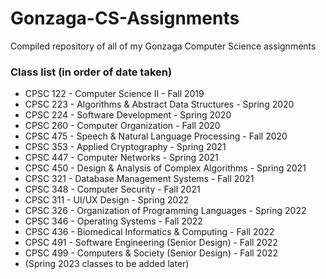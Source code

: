 # Gonzaga-CS-Assignments
Compiled repository of all of my Gonzaga Computer Science assignments

### Class list (in order of date taken)
- CPSC 122 - Computer Science II                      - Fall 2019
- CPSC 223 - Algorithms & Abstract Data Structures    - Spring 2020
- CPSC 224 - Software Development                     - Spring 2020
- CPSC 260 - Computer Organization                    - Fall 2020
- CPSC 475 - Speech & Natural Language Processing     - Fall 2020
- CPSC 353 - Applied Cryptography                     - Spring 2021
- CPSC 447 - Computer Networks                        - Spring 2021
- CPSC 450 - Design & Analysis of Complex Algorithms  - Spring 2021
- CPSC 321 - Database Management Systems              - Fall 2021
- CPSC 348 - Computer Security                        - Fall 2021
- CPSC 311 - UI/UX Design                             - Spring 2022
- CPSC 326 - Organization of Programming Languages    - Spring 2022
- CPSC 346 - Operating Systems                        - Fall 2022
- CPSC 436 - Biomedical Informatics & Computing       - Fall 2022
- CPSC 491 - Software Engineering (Senior Design)     - Fall 2022
- CPSC 499 - Computers & Society (Senior Design)      - Fall 2022
- (Spring 2023 classes to be added later)
